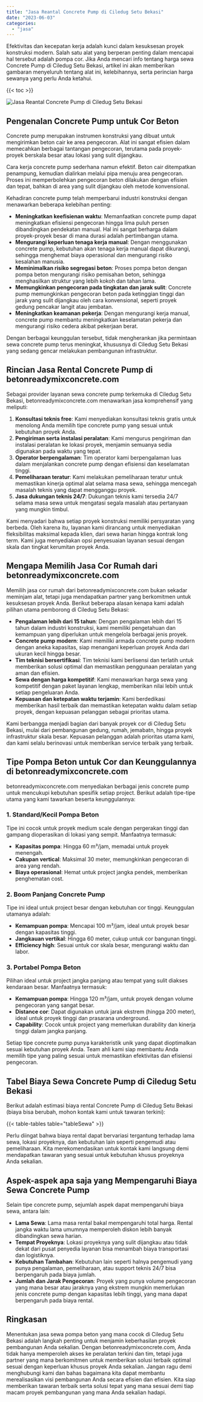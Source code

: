 ```yaml
---
title: "Jasa Reantal Concrete Pump di Ciledug Setu Bekasi"
date: "2023-06-03"
categories: 
  - "jasa"
---
```


Efektivitas dan kecepatan kerja adalah kunci dalam kesuksesan proyek konstruksi modern. Salah satu alat yang berperan penting dalam mencapai hal tersebut adalah pompa cor. Jika Anda mencari info tentang harga sewa Concrete Pump di Ciledug Setu Bekasi, artikel ini akan memberikan gambaran menyeluruh tentang alat ini, kelebihannya, serta perincian harga sewanya yang perlu Anda ketahui.

{{< toc >}}

![Jasa Reantal Concrete Pump di Ciledug Setu Bekasi](https://betoncor8.github.io/pump/concrete-pump%20(7).png)

## Pengenalan Concrete Pump untuk Cor Beton

Concrete pump merupakan instrumen konstruksi yang dibuat untuk mengirimkan beton cair ke area pengecoran. Alat ini sangat efisien dalam memecahkan berbagai tantangan pengecoran, terutama pada proyek-proyek berskala besar atau lokasi yang sulit dijangkau.

Cara kerja concrete pump sederhana namun efektif. Beton cair ditempatkan penampung, kemudian dialirkan melalui pipa menuju area pengecoran. Proses ini memperbolehkan pengecoran beton dilakukan dengan efisien dan tepat, bahkan di area yang sulit dijangkau oleh metode konvensional.

Kehadiran concrete pump telah memperbarui industri konstruksi dengan menawarkan beberapa kelebihan penting:

- **Meningkatkan keefisienan waktu**: Memanfaatkan concrete pump dapat meningkatkan efisiensi pengecoran hingga lima puluh persen dibandingkan pendekatan manual. Hal ini sangat berharga dalam proyek-proyek besar di mana durasi adalah pertimbangan utama.
- **Mengurangi keperluan tenaga kerja manual**: Dengan menggunakan concrete pump, kebutuhan akan tenaga kerja manual dapat dikurangi, sehingga menghemat biaya operasional dan mengurangi risiko kesalahan manusia.
- **Meminimalkan risiko segregasi beton**: Proses pompa beton dengan pompa beton mengurangi risiko pemisahan beton, sehingga menghasilkan struktur yang lebih kokoh dan tahan lama.
- **Memungkinkan pengecoran pada tingkatan dan jarak sulit**: Concrete pump memungkinkan pengecoran beton pada ketinggian tinggi dan jarak yang sulit dijangkau oleh cara konvensional, seperti proyek gedung pencakar langit atau jembatan.
- **Meningkatkan keamanan pekerja**: Dengan mengurangi kerja manual, concrete pump membantu meningkatkan keselamatan pekerja dan mengurangi risiko cedera akibat pekerjaan berat.

Dengan berbagai keunggulan tersebut, tidak mengherankan jika permintaan sewa concrete pump terus meningkat, khususnya di Ciledug Setu Bekasi yang sedang gencar melakukan pembangunan infrastruktur.

## Rincian Jasa Rental Concrete Pump di betonreadymixconcrete.com

Sebagai provider layanan sewa concrete pump terkemuka di Ciledug Setu Bekasi, betonreadymixconcrete.com menawarkan jasa komprehensif yang meliputi:

1. **Konsultasi teknis free**: Kami menyediakan konsultasi teknis gratis untuk menolong Anda memilih tipe concrete pump yang sesuai untuk kebutuhan proyek Anda.
2. **Pengiriman serta instalasi peralatan**: Kami mengurus pengiriman dan instalasi peralatan ke lokasi proyek, menjamin semuanya sedia digunakan pada waktu yang tepat.
3. **Operator berpengalaman**: Tim operator kami berpengalaman luas dalam menjalankan concrete pump dengan efisiensi dan keselamatan tinggi.
4. **Pemeliharaan teratur**: Kami melakukan pemeliharaan teratur untuk memastikan kinerja optimal alat selama masa sewa, sehingga mencegah masalah teknis yang dapat mengganggu proyek.
5. **Jasa dukungan teknis 24/7**: Dukungan teknis kami tersedia 24/7 selama masa sewa untuk mengatasi segala masalah atau pertanyaan yang mungkin timbul.

Kami menyadari bahwa setiap proyek konstruksi memiliki persyaratan yang berbeda. Oleh karena itu, layanan kami dirancang untuk menyediakan fleksibilitas maksimal kepada klien, dari sewa harian hingga kontrak long term. Kami juga menyediakan opsi penyesuaian layanan sesuai dengan skala dan tingkat kerumitan proyek Anda.

## Mengapa Memilih Jasa Cor Rumah dari betonreadymixconcrete.com

Memilih jasa cor rumah dari betonreadymixconcrete.com bukan sekadar meminjam alat, tetapi juga mendapatkan partner yang berkomitmen untuk kesuksesan proyek Anda. Berikut beberapa alasan kenapa kami adalah pilihan utama pemborong di Ciledug Setu Bekasi:

- **Pengalaman lebih dari 15 tahun**: Dengan pengalaman lebih dari 15 tahun dalam industri konstruksi, kami memiliki pengetahuan dan kemampuan yang diperlukan untuk mengelola berbagai jenis proyek.
- **Concrete pump modern**: Kami memiliki armada concrete pump modern dengan aneka kapasitas, siap menangani keperluan proyek Anda dari ukuran kecil hingga besar.
- **Tim teknisi bersertifikasi**: Tim teknisi kami berlisensi dan terlatih untuk memberikan solusi optimal dan memastikan penggunaan peralatan yang aman dan efisien.
- **Sewa dengan harga kompetitif**: Kami menawarkan harga sewa yang kompetitif dengan paket layanan lengkap, memberikan nilai lebih untuk setiap pengeluaran Anda.
- **Kepuasan dan ketepatan waktu terjamin**: Kami berdedikasi memberikan hasil terbaik dan memastikan ketepatan waktu dalam setiap proyek, dengan kepuasan pelanggan sebagai prioritas utama.

Kami berbangga menjadi bagian dari banyak proyek cor di Ciledug Setu Bekasi, mulai dari pembangunan gedung, rumah, jemabatn, hingga proyek infrastruktur skala besar. Kepuasan pelanggan adalah prioritas utama kami, dan kami selalu berinovasi untuk memberikan service terbaik yang terbaik.

## Tipe Pompa Beton untuk Cor dan Keunggulannya di betonreadymixconcrete.com

betonreadymixconcrete.com menyediakan berbagai jenis concrete pump untuk mencukupi kebutuhan spesifik setiap project. Berikut adalah tipe-tipe utama yang kami tawarkan beserta keunggulannya:

### 1\. Standard/Kecil Pompa Beton

Tipe ini cocok untuk proyek medium scale dengan pergerakan tinggi dan gampang dioperasikan di lokasi yang sempit. Manfaatnya termasuk:

- **Kapasitas pompa**: Hingga 60 m³/jam, memadai untuk proyek menengah.
- **Cakupan vertical**: Maksimal 30 meter, memungkinkan pengecoran di area yang rendah.
- **Biaya operasional**: Hemat untuk project jangka pendek, memberikan penghematan cost.

### 2\. Boom Panjang Concrete Pump

Tipe ini ideal untuk project besar dengan kebutuhan cor tinggi. Keunggulan utamanya adalah:

- **Kemampuan pompa**: Mencapai 100 m³/jam, ideal untuk proyek besar dengan kapasitas tinggi.
- **Jangkauan vertikal**: Hingga 60 meter, cukup untuk cor bangunan tinggi.
- **Efficiency high**: Sesuai untuk cor skala besar, mengurangi waktu dan labor.

### 3\. Portabel Pompa Beton

Pilihan ideal untuk project jangka panjang atau tempat yang sulit diakses kendaraan besar. Manfaatnya termasuk:

- **Kemampuan pompa**: Hingga 120 m³/jam, untuk proyek dengan volume pengecoran yang sangat besar.
- **Distance cor**: Dapat digunakan untuk jarak ekstrem (hingga 200 meter), ideal untuk proyek tinggi dan prasarana underground.
- **Capability**: Cocok untuk project yang memerlukan durability dan kinerja tinggi dalam jangka panjang.

Setiap tipe concrete pump punya karakteristik unik yang dapat dioptimalkan sesuai kebutuhan proyek Anda. Team ahli kami siap membantu Anda memilih tipe yang paling sesuai untuk memastikan efektivitas dan efisiensi pengecoran.

## Tabel Biaya Sewa Concrete Pump di Ciledug Setu Bekasi

Berikut adalah estimasi biaya rental Concrete Pump di Ciledug Setu Bekasi (biaya bisa berubah, mohon kontak kami untuk tawaran terkini):

{{< table-tables table="tableSewa" >}}

Perlu diingat bahwa biaya rental dapat bervariasi tergantung terhadap lama sewa, lokasi proyeknya, dan kebutuhan lain seperti pengemudi atau pemeliharaan. Kita merekomendasikan untuk kontak kami langsung demi mendapatkan tawaran yang sesuai untuk kebutuhan khusus proyeknya Anda sekalian.

## Aspek-aspek apa saja yang Mempengaruhi Biaya Sewa Concrete Pump

Selain tipe concrete pump, sejumlah aspek dapat mempengaruhi biaya sewa, antara lain:

- **Lama Sewa**: Lama masa rental bakal mempengaruhi total harga. Rental jangka waktu lama umumnya memperoleh diskon lebih banyak dibandingkan sewa harian.
- **Tempat Proyeknya**: Lokasi proyeknya yang sulit dijangkau atau tidak dekat dari pusat penyedia layanan bisa menambah biaya transportasi dan logistiknya.
- **Kebutuhan Tambahan**: Kebutuhan lain seperti halnya pengemudi yang punya pengalaman, pemeliharaan, atau support teknis 24/7 bisa berpengaruh pada biaya jumlah.
- **Jumlah dan Jarak Pengecoran**: Proyek yang punya volume pengecoran yang mana besar atau jaraknya yang ekstrem mungkin memerlukan jenis concrete pump dengan kapasitas lebih tinggi, yang mana dapat berpengaruh pada biaya rental.

## Ringkasan

Menentukan jasa sewa pompa beton yang mana cocok di Ciledug Setu Bekasi adalah langkah penting untuk menjamin keberhasilan proyek pembangunan Anda sekalian. Dengan betonreadymixconcrete.com, Anda tidak hanya memperoleh akses ke peralatan terkini dan tim, tetapi juga partner yang mana berkomitmen untuk memberikan solusi terbaik optimal sesuai dengan keperluan khusus proyek Anda sekalian. Jangan ragu demi menghubungi kami dan bahas bagaimana kita dapat membantu merealisasikan visi pembangunan Anda secara efisien dan efisien. Kita siap memberikan tawaran terbaik serta solusi tepat yang mana sesuai demi tiap macam proyek pembangunan yang mana Anda sekalian hadapi.
